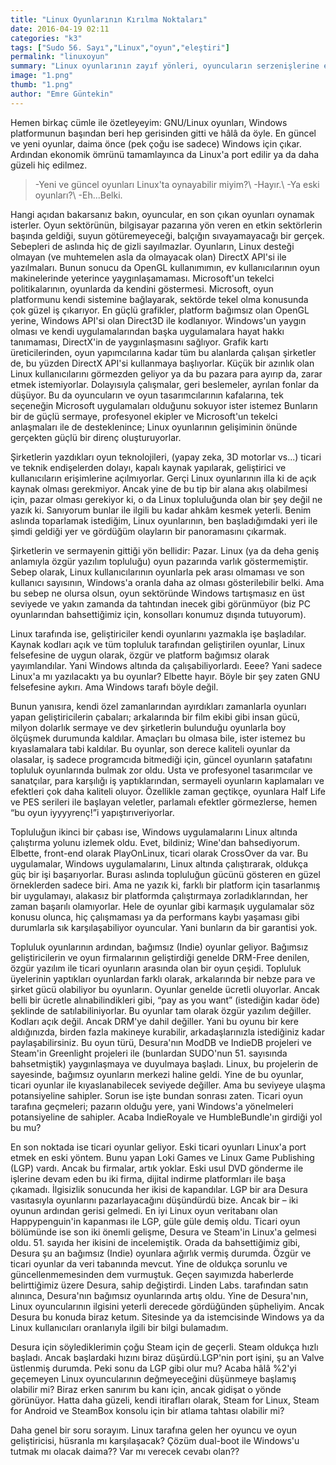 ```yaml
---
title: "Linux Oyunlarının Kırılma Noktaları"
date: 2016-04-19 02:11
categories: "k3"
tags: ["Sudo 56. Sayı","Linux","oyun","eleştiri"]
permalink: "linuxoyun"
summary: "Linux oyunlarının zayıf yönleri, oyuncuların serzenişlerine ekleniyor. Windows oyunları güçlü, yeni ve pırıl pırıl. Linux oyunları ve oyuncuları ise bunların karşısında her yönden saldırıya açıklar. Çok ciddi, artık büyümüş (!) oyun oynamayan Linux kullanıcıları da biraz düşünmeli bunu. Ne o, alındınız mı? Biraz da siz alının, hep biz mi alınacağız?"
image: "1.png"
thumb: "1.png"
author: "Emre Güntekin"
---
```




Hemen birkaç cümle ile özetleyeyim: GNU/Linux oyunları, Windows platformunun başından beri hep gerisinden gitti ve hâlâ da öyle. En güncel ve yeni oyunlar, daima önce (pek çoğu ise sadece) Windows için çıkar. Ardından ekonomik ömrünü tamamlayınca da Linux'a port edilir ya da daha güzeli hiç edilmez.

>-Yeni ve güncel oyunları Linux'ta oynayabilir miyim?\\
-Hayır.\\
-Ya eski oyunları?\\
-Eh...Belki.

Hangi açıdan bakarsanız bakın, oyuncular, en son çıkan oyunları oynamak isterler. Oyun sektörünün, bilgisayar pazarına yön veren en etkin sektörlerin başında geldiği, suyun götüremeyeceği, balçığın sıvayamayacağı bir gerçek. Sebepleri de aslında hiç de gizli sayılmazlar.
Oyunların, Linux desteği olmayan (ve muhtemelen asla da olmayacak olan) DirectX API'si ile yazılmaları. Bunun sonucu da OpenGL kullanımımın, ev kullanıcılarının oyun makinelerinde yeterince yaygınlaşamaması. Microsoft'un tekelci politikalarının, oyunlarda da kendini göstermesi. Microsoft, oyun platformunu kendi sistemine bağlayarak, sektörde tekel olma konusunda çok güzel iş çıkarıyor. En güçlü grafikler, platform bağımsız olan OpenGL yerine, Windows API'si olan Direct3D ile kodlanıyor. Windows'un yaygın olması ve kendi uygulamalarından başka uygulamalara hayat hakkı tanımaması, DirectX'in de yaygınlaşmasını sağlıyor. Grafik kartı üreticilerinden, oyun yapımcılarına kadar tüm bu alanlarda çalışan şirketler de, bu yüzden  DirectX API'si kullanmaya başlıyorlar. Küçük bir azınlık olan Linux kullanıcılarını görmezden geliyor ya da bu pazara para ayırıp da, zarar etmek istemiyorlar. Dolayısıyla çalışmalar, geri beslemeler, ayrılan fonlar da düşüyor. Bu da oyuncuların ve oyun tasarımcılarının kafalarına, tek seçeneğin Microsoft uygulamaları olduğunu sokuyor ister istemez Bunların bir de güçlü sermaye, profesyonel ekipler ve Microsoft'un tekelci anlaşmaları ile de desteklenince; Linux oyunlarının gelişiminin önünde gerçekten güçlü bir direnç oluşturuyorlar.

Şirketlerin yazdıkları oyun teknolojileri, (yapay zeka, 3D motorlar vs...) ticari ve teknik endişelerden dolayı, kapalı kaynak yapılarak, geliştirici ve kullanıcıların erişimlerine açılmıyorlar. Gerçi Linux oyunlarının illa ki de açık kaynak olması gerekmiyor. Ancak yine de bu tip bir alana akış olabilmesi için, pazar olması gerekiyor ki, o da Linux topluluğunda olan bir şey değil ne yazık ki.
Sanıyorum bunlar ile ilgili bu kadar ahkâm kesmek yeterli. Benim aslında toparlamak istediğim, Linux oyunlarının, ben başladığımdaki yeri ile şimdi geldiği yer ve gördüğüm olayların bir panoramasını çıkarmak.

Şirketlerin ve sermayenin gittiği yön bellidir: Pazar. Linux (ya da deha geniş anlamıyla özgür yazılım topluluğu) oyun pazarında varlık göstermemiştir. Sebep olarak, Linux kullanıcılarının oyunlarla pek arası olmaması ve son kullanıcı sayısının, Windows'a oranla daha az olması gösterilebilir belki. Ama bu sebep ne olursa olsun, oyun sektöründe Windows tartışmasız en üst seviyede ve yakın zamanda da tahtından inecek gibi görünmüyor (biz PC oyunlarından bahsettiğimiz için, konsolları konumuz dışında tutuyorum).

Linux tarafında ise, geliştiriciler kendi oyunlarını yazmakla işe başladılar. Kaynak kodları açık ve tüm topluluk tarafından geliştirilen oyunlar, Linux felsefesine de uygun olarak, özgür ve platform bağımsız olarak yayımlandılar. Yani Windows altında da çalışabiliyorlardı. Eeee? Yani sadece Linux'a mı yazılacaktı ya bu oyunlar? Elbette hayır. Böyle bir şey zaten GNU felsefesine aykırı. Ama Windows tarafı böyle değil.

Bunun yanısıra, kendi özel zamanlarından ayırdıkları zamanlarla oyunları yapan geliştiricilerin çabaları; arkalarında bir film ekibi gibi insan gücü, milyon dolarlık sermaye ve dev şirketlerin bulunduğu oyunlarla boy ölçüşmek durumunda kaldılar. Amaçları bu olmasa bile, ister istemez bu kıyaslamalara tabi kaldılar. Bu oyunlar, son derece kaliteli oyunlar da olasalar, iş sadece programcıda bitmediği için, güncel oyunların şatafatını topluluk oyunlarında bulmak zor oldu. Usta ve profesyonel tasarımcılar ve sanatçılar, para karşılığı iş yaptıklarından, sermayeli oyunların kaplamaları ve efektleri çok daha kaliteli oluyor. Özellikle zaman geçtikçe, oyunlara Half Life ve PES serileri ile başlayan veletler, parlamalı efektler görmezlerse, hemen “bu oyun iyyyyrenç!”i yapıştırıveriyorlar.

Topluluğun ikinci bir çabası ise, Windows uygulamalarını Linux altında çalıştırma yolunu izlemek oldu. Evet, bildiniz; Wine'dan bahsediyorum.  Elbette, front-end olarak PlayOnLinux, ticari olarak CrossOver da var. Bu uygulamalar, Windows uygulamalarını, Linux altında çalıştırarak, oldukça güç bir işi başarıyorlar. Burası aslında topluluğun gücünü gösteren en güzel örneklerden sadece biri. Ama ne yazık ki, farklı bir platform için tasarlanmış bir uygulamayı, alakasız bir platformda çalıştırmaya zorladıklarından, her zaman başarılı olamıyorlar. Hele de oyunlar gibi karmaşık uygulamalar söz konusu olunca, hiç çalışmaması ya da performans kaybı yaşaması gibi durumlarla sık karşılaşabiliyor oyuncular. Yani bunların da bir garantisi yok.

Topluluk oyunlarının ardından, bağımsız (Indie) oyunlar geliyor. Bağımsız geliştiricilerin ve oyun firmalarının geliştirdiği genelde DRM-Free denilen, özgür yazılım ile ticari oyunların arasında olan bir oyun çeşidi. Topluluk üyelerinin yaptıkları oyunlardan farklı olarak, arkalarında bir nebze para ve şirket gücü olabiliyor bu oyunların. Oyunlar genelde ücretli oluyorlar. Ancak belli bir ücretle alınabilindikleri gibi, “pay as you want” (istediğin kadar öde) şeklinde de satılabiliniyorlar. Bu oyunlar tam olarak özgür yazılım değiller. Kodları açık değil. Ancak DRM'ye dahil değiller. Yani bu oyunu bir kere aldığınızda, birden fazla makineye kurabilir, arkadaşlarınızla istediğiniz kadar paylaşabilirsiniz. Bu oyun türü, Desura'nın ModDB ve IndieDB projeleri ve Steam'in Greenlight projeleri ile (bunlardan SUDO'nun 51. sayısında bahsetmiştik) yaygınlaşmaya ve duyulmaya başladı. Linux, bu projelerin de sayesinde, bağımsız oyunların merkezi haline geldi. Yine de bu oyunlar, ticari oyunlar ile kıyaslanabilecek seviyede değiller. Ama bu seviyeye ulaşma potansiyeline sahipler. Sorun ise işte bundan sonrası zaten. Ticari oyun tarafına geçmeleri; pazarın olduğu yere, yani Windows'a yönelmeleri potansiyeline de sahipler. Acaba IndieRoyale ve HumbleBundle'ın girdiği yol bu mu?

En son noktada ise ticari oyunlar geliyor. Eski ticari oyunları Linux'a port etmek en eski yöntem. Bunu yapan Loki Games ve Linux Game Publishing (LGP) vardı. Ancak bu firmalar, artık yoklar. Eski usul DVD gönderme ile işlerine devam eden bu iki firma, dijital indirme platformları ile başa çıkamadı. İlgisizlik sonucunda her ikisi de kapandılar. LGP bir ara Desura vasıtasıyla oyunlarını pazarlayacağını düşündürdü bize. Ancak bir – iki oyunun ardından gerisi gelmedi. En iyi Linux oyun veritabanı olan Happypenguin'in kapanması ile LGP, güle güle demiş oldu. Ticari oyun bölümünde ise son iki önemli gelişme, Desura ve Steam'in Linux'a gelmesi oldu. 51. sayıda her ikisini de incelemiştik. Orada da bahsettiğimiz gibi, Desura şu an bağımsız (Indie) oyunlara ağırlık vermiş durumda. Özgür ve ticari oyunlar da veri tabanında mevcut. Yine de oldukça sorunlu ve güncellenmemesinden dem vurmuştuk. Geçen sayımızda haberlerde belirttiğimiz üzere Desura, sahip değiştirdi. Linden Labs. tarafından satın alınınca, Desura'nın bağımsız oyunlarında artış oldu. Yine de Desura'nın, Linux oyuncularının ilgisini yeterli derecede gördüğünden şüpheliyim. Ancak Desura bu konuda biraz ketum. Sitesinde ya da istemcisinde Windows ya da Linux kullanıcıları oranlarıyla ilgili bir bilgi bulamadım.

Desura için söylediklerimin çoğu Steam için de geçerli. Steam oldukça hızlı başladı. Ancak başlardaki hızını biraz düşürdü.LGP'nin port işini, şu an Valve üstlenmiş durumda. Peki sonu da LGP gibi olur mu? Acaba hâlâ %2'yi geçemeyen Linux oyuncularının değmeyeceğini düşünmeye başlamış olabilir mi? Biraz erken sanırım bu kanı için, ancak gidişat o yönde görünüyor.  Hatta daha güzeli, kendi itirafları olarak, Steam for Linux, Steam for Android  ve SteamBox konsolu için bir atlama tahtası olabilir mi?

Daha genel bir soru sorayım. Linux tarafına gelen her oyuncu ve oyun geliştiricisi, hüsranla mı karşılaşacak? Çözüm dual-boot ile Windows'u tutmak mı olacak daima?? Var mı verecek cevabı olan??
